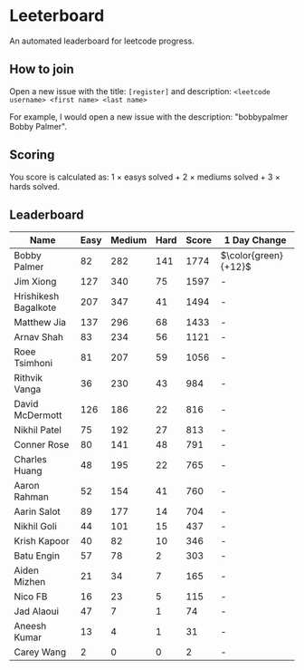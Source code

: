 # Leeterboard

An automated leaderboard for leetcode progress.

## How to join

Open a new issue with the title: `[register]` and description:
`<leetcode username> <first name> <last name>`

For example, I would open a new issue with the description: "bobbypalmer Bobby Palmer".

## Scoring

You score is calculated as:
1 $\times$ easys solved + 2 $\times$ mediums solved + 3 $\times$ hards solved.

## Leaderboard
| Name | Easy | Medium | Hard | Score | 1 Day Change |
| --- | --- | --- | --- | --- | --- |
| Bobby Palmer | 82 | 282 | 141 | 1774 | $\color{green}{+12}$ |
| Jim Xiong | 127 | 340 | 75 | 1597 | - |
| Hrishikesh Bagalkote | 207 | 347 | 41 | 1494 | - |
| Matthew Jia | 137 | 296 | 68 | 1433 | - |
| Arnav Shah | 83 | 234 | 56 | 1121 | - |
| Roee Tsimhoni | 81 | 207 | 59 | 1056 | - |
| Rithvik Vanga | 36 | 230 | 43 | 984 | - |
| David McDermott | 126 | 186 | 22 | 816 | - |
| Nikhil Patel | 75 | 192 | 27 | 813 | - |
| Conner Rose | 80 | 141 | 48 | 791 | - |
| Charles Huang | 48 | 195 | 22 | 765 | - |
| Aaron Rahman | 52 | 154 | 41 | 760 | - |
| Aarin Salot | 89 | 177 | 14 | 704 | - |
| Nikhil Goli | 44 | 101 | 15 | 437 | - |
| Krish Kapoor | 40 | 82 | 10 | 346 | - |
| Batu Engin | 57 | 78 | 2 | 303 | - |
| Aiden Mizhen | 21 | 34 | 7 | 165 | - |
| Nico FB | 16 | 23 | 5 | 115 | - |
| Jad Alaoui | 47 | 7 | 1 | 74 | - |
| Aneesh Kumar | 13 | 4 | 1 | 31 | - |
| Carey Wang | 2 | 0 | 0 | 2 | - |
